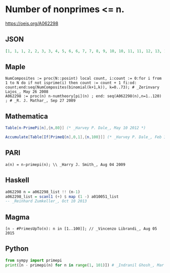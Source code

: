# Number of nonprimes <\= n\.
https://oeis.org/A062298
## JSON
```JSON
[1, 1, 1, 2, 2, 3, 3, 4, 5, 6, 6, 7, 7, 8, 9, 10, 10, 11, 11, 12, 13, 14, 14, 15, 16, 17, 18, 19, 19, 20, 20, 21, 22, 23, 24, 25, 25, 26, 27, 28, 28, 29, 29, 30, 31, 32, 32, 33, 34, 35, 36, 37, 37, 38, 39, 40, 41, 42, 42, 43, 43, 44, 45, 46, 47, 48, 48, 49, 50, 51, 51, 52, 52, 53]
```
## Maple
```Maple
NumComposites := proc(N::posint) local count, i:count := 0:for i from 1 to N do if not isprime(i) then count := count + 1 fi:od: count;end:seq(NumComposites(binomial(k+1,k)), k=0..73); # _Zerinvary Lajos_, May 26 2008
A062298 := proc(n) n-numtheory[pi](n) ; end: seq(A062298(n),n=1..120) ; # _R. J. Mathar_, Sep 27 2009
```
## Mathematica
```Mathematica
Table[n-PrimePi[n],{n,80}] (* _Harvey P. Dale_, May 10 2012 *)
```
```Mathematica
Accumulate[Table[If[PrimeQ[n],0,1],{n,100}]] (* _Harvey P. Dale_, Feb 15 2017 *)
```
## PARI
```PARI
a(n) = n-primepi(n); \\ _Harry J. Smith_, Aug 04 2009
```
## Haskell
```Haskell
a062298 n = a062298_list !! (n-1)
a062298_list = scanl1 (+) $ map (1 -) a010051_list
-- _Reinhard Zumkeller_, Oct 10 2013
```
## Magma
```Magma
[n - #PrimesUpTo(n): n in [1..100]]; // _Vincenzo Librandi_, Aug 05 2015
```
## Python
```Python
from sympy import primepi
print([n - primepi(n) for n in range(1, 101)]) # _Indranil Ghosh_, Mar 29 2017
```
